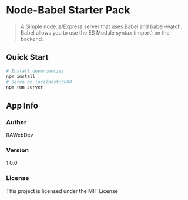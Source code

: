 # Node-Babel Starter Pack

> A Simple node.js/Express server that uses Babel and babel-watch. Babel allows you to use the ES Module syntax (import) on the backend.
## Quick Start

```bash
# Install dependencies
npm install
# Serve on localhost:5000
npm run server
```

## App Info

### Author

RAWebDev

### Version

1.0.0

### License

This project is licensed under the MIT License